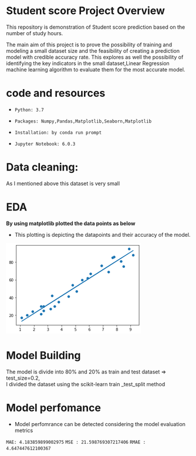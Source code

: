 # Student score Project  Overview
This repository is demonstration of Student score prediction based on the number of study hours.

The main aim of this project is to prove the possibility of training and modeling a small dataset size and the feasibility of creating a prediction model with credible accuracy rate. This explores as well the possibility of identifying the key indicators in the small dataset,Linear Regression machine learning algorithm to evaluate them for the most accurate model.
  
 # code and resources
 
 * `Python: 3.7`

* `Packages: Numpy,Pandas,Matplotlib,Seaborn,Matplotlib`

* `Installation: by conda run prompt`

* `Jupyter Notebook: 6.0.3`

 # Data cleaning: 
 As I mentioned above this dataset is very small
 
 # EDA
 **By using matplotlib plotted the data points as below**
 * This plotting is depicting the datapoints and their accuracy of the model.
 
 ![](https://github.com/Jyothif/Predicting-_Student-Score_Linear-Regression/blob/main/images/Student%20score.png)
 
 # Model Building
 
 The model is divide into 80% and 20% as train and test dataset => test_size=0.2,  
 I divided the dataset using the scikit-learn train _test_split method
 
 # Model perfomance
 
 * Model perfomrance can be detected considering the model evaluation metrics
 
`MAE: 4.183859899002975`
`MSE : 21.598769307217406`
`RMAE : 4.647447612100367`
